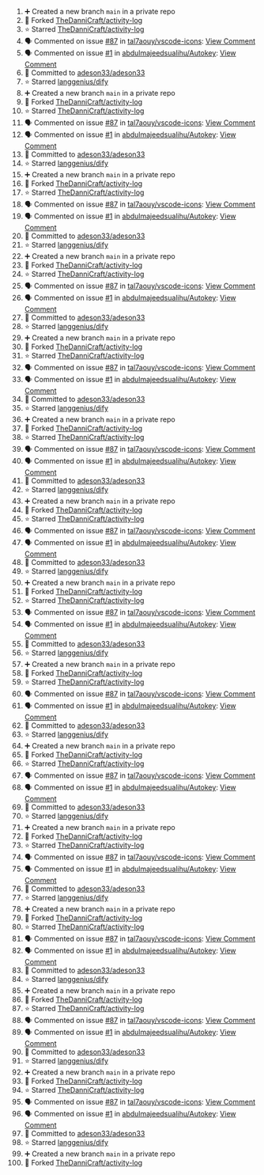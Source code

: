 <!--START_SECTION:activity-->
1. ➕ Created a new branch `main` in a private repo
2. 🍴 Forked [TheDanniCraft/activity-log](https://github.com/TheDanniCraft/activity-log)
3. ⭐ Starred [TheDanniCraft/activity-log](https://github.com/TheDanniCraft/activity-log)
4. 🗣 Commented on issue [#87](https://github.com/tal7aouy/vscode-icons/issues/87) in [tal7aouy/vscode-icons](https://github.com/tal7aouy/vscode-icons): [View Comment](https://github.com/tal7aouy/vscode-icons/issues/87#issuecomment-2574755037)
5. 🗣 Commented on issue [#1](https://github.com/abdulmajeedsualihu/Autokey/issues/1) in [abdulmajeedsualihu/Autokey](https://github.com/abdulmajeedsualihu/Autokey): [View Comment](https://github.com/abdulmajeedsualihu/Autokey/issues/1#issuecomment-2574329343)
6. 📝 Committed to [adeson33/adeson33](https://github.com/adeson33/adeson33/commit/a48984b1a8d73a774359857a73ade6b073d8133b)
7. ⭐ Starred [langgenius/dify](https://github.com/langgenius/dify)
8. ➕ Created a new branch `main` in a private repo
9. 🍴 Forked [TheDanniCraft/activity-log](https://github.com/TheDanniCraft/activity-log)
10. ⭐ Starred [TheDanniCraft/activity-log](https://github.com/TheDanniCraft/activity-log)
11. 🗣 Commented on issue [#87](https://github.com/tal7aouy/vscode-icons/issues/87) in [tal7aouy/vscode-icons](https://github.com/tal7aouy/vscode-icons): [View Comment](https://github.com/tal7aouy/vscode-icons/issues/87#issuecomment-2574755037)
12. 🗣 Commented on issue [#1](https://github.com/abdulmajeedsualihu/Autokey/issues/1) in [abdulmajeedsualihu/Autokey](https://github.com/abdulmajeedsualihu/Autokey): [View Comment](https://github.com/abdulmajeedsualihu/Autokey/issues/1#issuecomment-2574329343)
13. 📝 Committed to [adeson33/adeson33](https://github.com/adeson33/adeson33/commit/a48984b1a8d73a774359857a73ade6b073d8133b)
14. ⭐ Starred [langgenius/dify](https://github.com/langgenius/dify)
15. ➕ Created a new branch `main` in a private repo
16. 🍴 Forked [TheDanniCraft/activity-log](https://github.com/TheDanniCraft/activity-log)
17. ⭐ Starred [TheDanniCraft/activity-log](https://github.com/TheDanniCraft/activity-log)
18. 🗣 Commented on issue [#87](https://github.com/tal7aouy/vscode-icons/issues/87) in [tal7aouy/vscode-icons](https://github.com/tal7aouy/vscode-icons): [View Comment](https://github.com/tal7aouy/vscode-icons/issues/87#issuecomment-2574755037)
19. 🗣 Commented on issue [#1](https://github.com/abdulmajeedsualihu/Autokey/issues/1) in [abdulmajeedsualihu/Autokey](https://github.com/abdulmajeedsualihu/Autokey): [View Comment](https://github.com/abdulmajeedsualihu/Autokey/issues/1#issuecomment-2574329343)
20. 📝 Committed to [adeson33/adeson33](https://github.com/adeson33/adeson33/commit/a48984b1a8d73a774359857a73ade6b073d8133b)
21. ⭐ Starred [langgenius/dify](https://github.com/langgenius/dify)
22. ➕ Created a new branch `main` in a private repo
23. 🍴 Forked [TheDanniCraft/activity-log](https://github.com/TheDanniCraft/activity-log)
24. ⭐ Starred [TheDanniCraft/activity-log](https://github.com/TheDanniCraft/activity-log)
25. 🗣 Commented on issue [#87](https://github.com/tal7aouy/vscode-icons/issues/87) in [tal7aouy/vscode-icons](https://github.com/tal7aouy/vscode-icons): [View Comment](https://github.com/tal7aouy/vscode-icons/issues/87#issuecomment-2574755037)
26. 🗣 Commented on issue [#1](https://github.com/abdulmajeedsualihu/Autokey/issues/1) in [abdulmajeedsualihu/Autokey](https://github.com/abdulmajeedsualihu/Autokey): [View Comment](https://github.com/abdulmajeedsualihu/Autokey/issues/1#issuecomment-2574329343)
27. 📝 Committed to [adeson33/adeson33](https://github.com/adeson33/adeson33/commit/a48984b1a8d73a774359857a73ade6b073d8133b)
28. ⭐ Starred [langgenius/dify](https://github.com/langgenius/dify)
29. ➕ Created a new branch `main` in a private repo
30. 🍴 Forked [TheDanniCraft/activity-log](https://github.com/TheDanniCraft/activity-log)
31. ⭐ Starred [TheDanniCraft/activity-log](https://github.com/TheDanniCraft/activity-log)
32. 🗣 Commented on issue [#87](https://github.com/tal7aouy/vscode-icons/issues/87) in [tal7aouy/vscode-icons](https://github.com/tal7aouy/vscode-icons): [View Comment](https://github.com/tal7aouy/vscode-icons/issues/87#issuecomment-2574755037)
33. 🗣 Commented on issue [#1](https://github.com/abdulmajeedsualihu/Autokey/issues/1) in [abdulmajeedsualihu/Autokey](https://github.com/abdulmajeedsualihu/Autokey): [View Comment](https://github.com/abdulmajeedsualihu/Autokey/issues/1#issuecomment-2574329343)
34. 📝 Committed to [adeson33/adeson33](https://github.com/adeson33/adeson33/commit/a48984b1a8d73a774359857a73ade6b073d8133b)
35. ⭐ Starred [langgenius/dify](https://github.com/langgenius/dify)
36. ➕ Created a new branch `main` in a private repo
37. 🍴 Forked [TheDanniCraft/activity-log](https://github.com/TheDanniCraft/activity-log)
38. ⭐ Starred [TheDanniCraft/activity-log](https://github.com/TheDanniCraft/activity-log)
39. 🗣 Commented on issue [#87](https://github.com/tal7aouy/vscode-icons/issues/87) in [tal7aouy/vscode-icons](https://github.com/tal7aouy/vscode-icons): [View Comment](https://github.com/tal7aouy/vscode-icons/issues/87#issuecomment-2574755037)
40. 🗣 Commented on issue [#1](https://github.com/abdulmajeedsualihu/Autokey/issues/1) in [abdulmajeedsualihu/Autokey](https://github.com/abdulmajeedsualihu/Autokey): [View Comment](https://github.com/abdulmajeedsualihu/Autokey/issues/1#issuecomment-2574329343)
41. 📝 Committed to [adeson33/adeson33](https://github.com/adeson33/adeson33/commit/a48984b1a8d73a774359857a73ade6b073d8133b)
42. ⭐ Starred [langgenius/dify](https://github.com/langgenius/dify)
43. ➕ Created a new branch `main` in a private repo
44. 🍴 Forked [TheDanniCraft/activity-log](https://github.com/TheDanniCraft/activity-log)
45. ⭐ Starred [TheDanniCraft/activity-log](https://github.com/TheDanniCraft/activity-log)
46. 🗣 Commented on issue [#87](https://github.com/tal7aouy/vscode-icons/issues/87) in [tal7aouy/vscode-icons](https://github.com/tal7aouy/vscode-icons): [View Comment](https://github.com/tal7aouy/vscode-icons/issues/87#issuecomment-2574755037)
47. 🗣 Commented on issue [#1](https://github.com/abdulmajeedsualihu/Autokey/issues/1) in [abdulmajeedsualihu/Autokey](https://github.com/abdulmajeedsualihu/Autokey): [View Comment](https://github.com/abdulmajeedsualihu/Autokey/issues/1#issuecomment-2574329343)
48. 📝 Committed to [adeson33/adeson33](https://github.com/adeson33/adeson33/commit/a48984b1a8d73a774359857a73ade6b073d8133b)
49. ⭐ Starred [langgenius/dify](https://github.com/langgenius/dify)
50. ➕ Created a new branch `main` in a private repo
51. 🍴 Forked [TheDanniCraft/activity-log](https://github.com/TheDanniCraft/activity-log)
52. ⭐ Starred [TheDanniCraft/activity-log](https://github.com/TheDanniCraft/activity-log)
53. 🗣 Commented on issue [#87](https://github.com/tal7aouy/vscode-icons/issues/87) in [tal7aouy/vscode-icons](https://github.com/tal7aouy/vscode-icons): [View Comment](https://github.com/tal7aouy/vscode-icons/issues/87#issuecomment-2574755037)
54. 🗣 Commented on issue [#1](https://github.com/abdulmajeedsualihu/Autokey/issues/1) in [abdulmajeedsualihu/Autokey](https://github.com/abdulmajeedsualihu/Autokey): [View Comment](https://github.com/abdulmajeedsualihu/Autokey/issues/1#issuecomment-2574329343)
55. 📝 Committed to [adeson33/adeson33](https://github.com/adeson33/adeson33/commit/a48984b1a8d73a774359857a73ade6b073d8133b)
56. ⭐ Starred [langgenius/dify](https://github.com/langgenius/dify)
57. ➕ Created a new branch `main` in a private repo
58. 🍴 Forked [TheDanniCraft/activity-log](https://github.com/TheDanniCraft/activity-log)
59. ⭐ Starred [TheDanniCraft/activity-log](https://github.com/TheDanniCraft/activity-log)
60. 🗣 Commented on issue [#87](https://github.com/tal7aouy/vscode-icons/issues/87) in [tal7aouy/vscode-icons](https://github.com/tal7aouy/vscode-icons): [View Comment](https://github.com/tal7aouy/vscode-icons/issues/87#issuecomment-2574755037)
61. 🗣 Commented on issue [#1](https://github.com/abdulmajeedsualihu/Autokey/issues/1) in [abdulmajeedsualihu/Autokey](https://github.com/abdulmajeedsualihu/Autokey): [View Comment](https://github.com/abdulmajeedsualihu/Autokey/issues/1#issuecomment-2574329343)
62. 📝 Committed to [adeson33/adeson33](https://github.com/adeson33/adeson33/commit/a48984b1a8d73a774359857a73ade6b073d8133b)
63. ⭐ Starred [langgenius/dify](https://github.com/langgenius/dify)
64. ➕ Created a new branch `main` in a private repo
65. 🍴 Forked [TheDanniCraft/activity-log](https://github.com/TheDanniCraft/activity-log)
66. ⭐ Starred [TheDanniCraft/activity-log](https://github.com/TheDanniCraft/activity-log)
67. 🗣 Commented on issue [#87](https://github.com/tal7aouy/vscode-icons/issues/87) in [tal7aouy/vscode-icons](https://github.com/tal7aouy/vscode-icons): [View Comment](https://github.com/tal7aouy/vscode-icons/issues/87#issuecomment-2574755037)
68. 🗣 Commented on issue [#1](https://github.com/abdulmajeedsualihu/Autokey/issues/1) in [abdulmajeedsualihu/Autokey](https://github.com/abdulmajeedsualihu/Autokey): [View Comment](https://github.com/abdulmajeedsualihu/Autokey/issues/1#issuecomment-2574329343)
69. 📝 Committed to [adeson33/adeson33](https://github.com/adeson33/adeson33/commit/a48984b1a8d73a774359857a73ade6b073d8133b)
70. ⭐ Starred [langgenius/dify](https://github.com/langgenius/dify)
71. ➕ Created a new branch `main` in a private repo
72. 🍴 Forked [TheDanniCraft/activity-log](https://github.com/TheDanniCraft/activity-log)
73. ⭐ Starred [TheDanniCraft/activity-log](https://github.com/TheDanniCraft/activity-log)
74. 🗣 Commented on issue [#87](https://github.com/tal7aouy/vscode-icons/issues/87) in [tal7aouy/vscode-icons](https://github.com/tal7aouy/vscode-icons): [View Comment](https://github.com/tal7aouy/vscode-icons/issues/87#issuecomment-2574755037)
75. 🗣 Commented on issue [#1](https://github.com/abdulmajeedsualihu/Autokey/issues/1) in [abdulmajeedsualihu/Autokey](https://github.com/abdulmajeedsualihu/Autokey): [View Comment](https://github.com/abdulmajeedsualihu/Autokey/issues/1#issuecomment-2574329343)
76. 📝 Committed to [adeson33/adeson33](https://github.com/adeson33/adeson33/commit/a48984b1a8d73a774359857a73ade6b073d8133b)
77. ⭐ Starred [langgenius/dify](https://github.com/langgenius/dify)
78. ➕ Created a new branch `main` in a private repo
79. 🍴 Forked [TheDanniCraft/activity-log](https://github.com/TheDanniCraft/activity-log)
80. ⭐ Starred [TheDanniCraft/activity-log](https://github.com/TheDanniCraft/activity-log)
81. 🗣 Commented on issue [#87](https://github.com/tal7aouy/vscode-icons/issues/87) in [tal7aouy/vscode-icons](https://github.com/tal7aouy/vscode-icons): [View Comment](https://github.com/tal7aouy/vscode-icons/issues/87#issuecomment-2574755037)
82. 🗣 Commented on issue [#1](https://github.com/abdulmajeedsualihu/Autokey/issues/1) in [abdulmajeedsualihu/Autokey](https://github.com/abdulmajeedsualihu/Autokey): [View Comment](https://github.com/abdulmajeedsualihu/Autokey/issues/1#issuecomment-2574329343)
83. 📝 Committed to [adeson33/adeson33](https://github.com/adeson33/adeson33/commit/a48984b1a8d73a774359857a73ade6b073d8133b)
84. ⭐ Starred [langgenius/dify](https://github.com/langgenius/dify)
85. ➕ Created a new branch `main` in a private repo
86. 🍴 Forked [TheDanniCraft/activity-log](https://github.com/TheDanniCraft/activity-log)
87. ⭐ Starred [TheDanniCraft/activity-log](https://github.com/TheDanniCraft/activity-log)
88. 🗣 Commented on issue [#87](https://github.com/tal7aouy/vscode-icons/issues/87) in [tal7aouy/vscode-icons](https://github.com/tal7aouy/vscode-icons): [View Comment](https://github.com/tal7aouy/vscode-icons/issues/87#issuecomment-2574755037)
89. 🗣 Commented on issue [#1](https://github.com/abdulmajeedsualihu/Autokey/issues/1) in [abdulmajeedsualihu/Autokey](https://github.com/abdulmajeedsualihu/Autokey): [View Comment](https://github.com/abdulmajeedsualihu/Autokey/issues/1#issuecomment-2574329343)
90. 📝 Committed to [adeson33/adeson33](https://github.com/adeson33/adeson33/commit/a48984b1a8d73a774359857a73ade6b073d8133b)
91. ⭐ Starred [langgenius/dify](https://github.com/langgenius/dify)
92. ➕ Created a new branch `main` in a private repo
93. 🍴 Forked [TheDanniCraft/activity-log](https://github.com/TheDanniCraft/activity-log)
94. ⭐ Starred [TheDanniCraft/activity-log](https://github.com/TheDanniCraft/activity-log)
95. 🗣 Commented on issue [#87](https://github.com/tal7aouy/vscode-icons/issues/87) in [tal7aouy/vscode-icons](https://github.com/tal7aouy/vscode-icons): [View Comment](https://github.com/tal7aouy/vscode-icons/issues/87#issuecomment-2574755037)
96. 🗣 Commented on issue [#1](https://github.com/abdulmajeedsualihu/Autokey/issues/1) in [abdulmajeedsualihu/Autokey](https://github.com/abdulmajeedsualihu/Autokey): [View Comment](https://github.com/abdulmajeedsualihu/Autokey/issues/1#issuecomment-2574329343)
97. 📝 Committed to [adeson33/adeson33](https://github.com/adeson33/adeson33/commit/a48984b1a8d73a774359857a73ade6b073d8133b)
98. ⭐ Starred [langgenius/dify](https://github.com/langgenius/dify)
99. ➕ Created a new branch `main` in a private repo
100. 🍴 Forked [TheDanniCraft/activity-log](https://github.com/TheDanniCraft/activity-log)
<!--END_SECTION:activity-->
